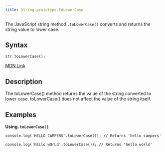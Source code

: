 ```yaml
---
title: String.prototype.toLowerCase
---
```

The JavaScript string method `.toLowerCase()` converts and returns the string value to lower case.

## Syntax

    str.toLowerCase();

[MDN Link](https://developer.mozilla.org/en-US/docs/Web/JavaScript/Reference/Global_Objects/String/toLowerCase)

## Description

The toLowerCase() method returns the value of the string converted to lower case. toLowerCase() does not affect the value of the string itself.

## Examples

**Using`.toLowerCase()`**

    console.log('HELLO CAMPERS'.toLowerCase()); // Returns 'hello campers'
    
    console.log('hELlo wOrLd'.toLowerCase()); // Returns 'hello world'

